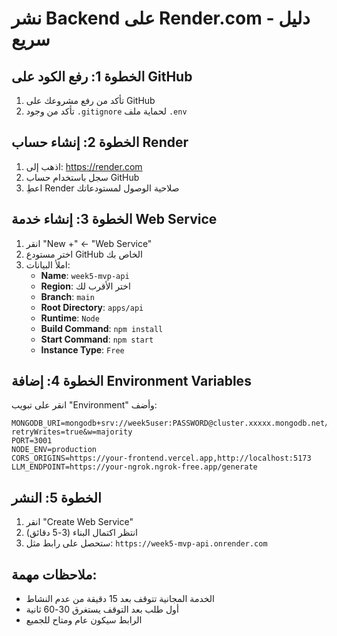 # نشر Backend على Render.com - دليل سريع

## الخطوة 1: رفع الكود على GitHub
1. تأكد من رفع مشروعك على GitHub
2. تأكد من وجود `.gitignore` لحماية ملف `.env`

## الخطوة 2: إنشاء حساب Render
1. اذهب إلى: https://render.com
2. سجل باستخدام حساب GitHub
3. اعطِ Render صلاحية الوصول لمستودعاتك

## الخطوة 3: إنشاء خدمة Web Service
1. انقر "New +" ← "Web Service"
2. اختر مستودع GitHub الخاص بك
3. املأ البيانات:
   - **Name**: `week5-mvp-api`
   - **Region**: اختر الأقرب لك
   - **Branch**: `main`
   - **Root Directory**: `apps/api`
   - **Runtime**: `Node`
   - **Build Command**: `npm install`
   - **Start Command**: `npm start`
   - **Instance Type**: `Free`

## الخطوة 4: إضافة Environment Variables
انقر على تبويب "Environment" وأضف:
```
MONGODB_URI=mongodb+srv://week5user:PASSWORD@cluster.xxxxx.mongodb.net/week5mvp?retryWrites=true&w=majority
PORT=3001
NODE_ENV=production
CORS_ORIGINS=https://your-frontend.vercel.app,http://localhost:5173
LLM_ENDPOINT=https://your-ngrok.ngrok-free.app/generate
```

## الخطوة 5: النشر
1. انقر "Create Web Service"
2. انتظر اكتمال البناء (3-5 دقائق)
3. ستحصل على رابط مثل: `https://week5-mvp-api.onrender.com`

## ملاحظات مهمة:
- الخدمة المجانية تتوقف بعد 15 دقيقة من عدم النشاط
- أول طلب بعد التوقف يستغرق 30-60 ثانية
- الرابط سيكون عام ومتاح للجميع
